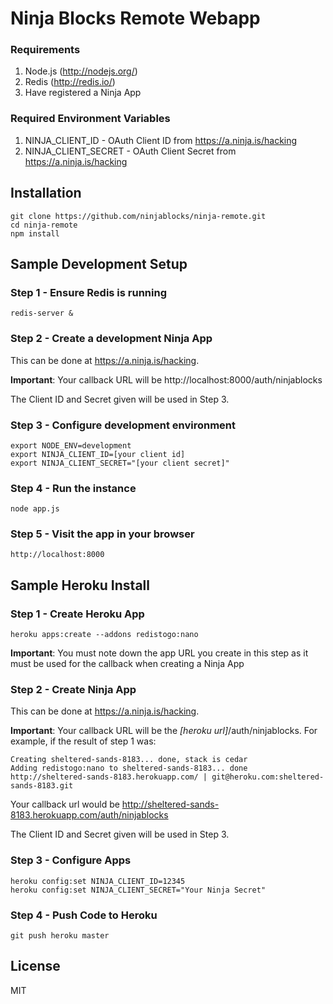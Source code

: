 Ninja Blocks Remote Webapp
================

### Requirements
1. Node.js (http://nodejs.org/)
2. Redis (http://redis.io/)
3. Have registered a Ninja App

### Required Environment Variables
1. NINJA_CLIENT_ID - OAuth Client ID from https://a.ninja.is/hacking
2. NINJA_CLIENT_SECRET - OAuth Client Secret from https://a.ninja.is/hacking

## Installation
```
git clone https://github.com/ninjablocks/ninja-remote.git
cd ninja-remote
npm install
```

## Sample Development Setup
### Step 1 - Ensure Redis is running
```
redis-server &
```
### Step 2 - Create a development Ninja App
This can be done at https://a.ninja.is/hacking. 

**Important**: Your callback URL will be http://localhost:8000/auth/ninjablocks

The Client ID and Secret given will be used in Step 3.

### Step 3 - Configure development environment
```
export NODE_ENV=development
export NINJA_CLIENT_ID=[your client id]
export NINJA_CLIENT_SECRET="[your client secret]"
```

### Step 4 - Run the instance
```
node app.js
```

### Step 5 - Visit the app in your browser
```
http://localhost:8000
```


## Sample Heroku Install
### Step 1 - Create Heroku App
```
heroku apps:create --addons redistogo:nano
```
**Important**: You must note down the app URL you create in this step as it must be used for the callback when creating a Ninja App

### Step 2 - Create Ninja App
This can be done at https://a.ninja.is/hacking.

**Important**: Your callback URL will be the _[heroku url]_/auth/ninjablocks. For example, if the result of step 1 was:
```
Creating sheltered-sands-8183... done, stack is cedar
Adding redistogo:nano to sheltered-sands-8183... done
http://sheltered-sands-8183.herokuapp.com/ | git@heroku.com:sheltered-sands-8183.git
```
Your callback url would be http://sheltered-sands-8183.herokuapp.com/auth/ninjablocks

The Client ID and Secret given will be used in Step 3.

### Step 3 - Configure Apps
```
heroku config:set NINJA_CLIENT_ID=12345
heroku config:set NINJA_CLIENT_SECRET="Your Ninja Secret"
```

### Step 4 - Push Code to Heroku
```
git push heroku master
```

## License
MIT

